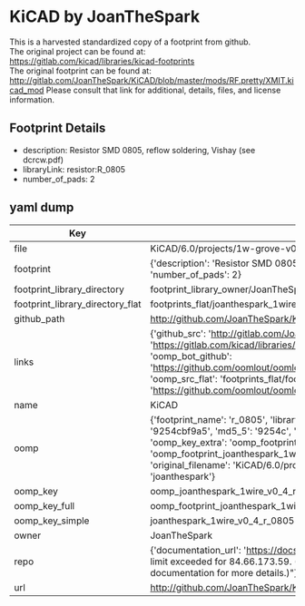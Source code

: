 # KiCAD by JoanTheSpark  
This is a harvested standardized copy of a footprint from github.  
The original project can be found at:  
https://gitlab.com/kicad/libraries/kicad-footprints  
The original footprint can be found at:
http://gitlab.com/JoanTheSpark/KiCAD/blob/master/mods/RF.pretty/XMIT.kicad_mod
Please consult that link for additional, details, files, and license information.  
## Footprint Details
* description: Resistor SMD 0805, reflow soldering, Vishay (see dcrcw.pdf)  
* libraryLink: resistor:R_0805  
* number_of_pads: 2  
## yaml dump  
| Key | Value |  
| --- | --- |  
| file | KiCAD/6.0/projects/1w-grove-v0.1/1wire-v0.4.pretty/R_0805.kicad_mod |  
| footprint | {'description': 'Resistor SMD 0805, reflow soldering, Vishay (see dcrcw.pdf)', 'libraryLink': 'resistor:R_0805', 'number_of_pads': 2} |  
| footprint_library_directory | footprint_library_owner/JoanTheSpark_KiCAD |  
| footprint_library_directory_flat | footprints_flat/joanthespark_1wire_v0_4_r_0805/working |  
| github_path | http://github.com/JoanTheSpark/KiCAD/blob/master/6.0/projects/1w-grove-v0.1/1wire-v0.4.pretty/R_0805.kicad_mod |  
| links | {'github_src': 'http://gitlab.com/JoanTheSpark/KiCAD/blob/master/mods/RF.pretty/XMIT.kicad_mod', 'github_src_repo': 'https://gitlab.com/kicad/libraries/kicad-footprints', 'oomp_bot': 'footprints/joanthespark_1wire_v0_4_r_0805/working', 'oomp_bot_github': 'https://github.com/oomlout/oomlout_oomp_footprint_bot/tree/main/footprints/joanthespark_1wire_v0_4_r_0805/working', 'oomp_src_flat': 'footprints_flat/footprints_flat/joanthespark_1wire_v0_4_r_0805/working', 'oomp_src_flat_github': 'https://github.com/oomlout/oomlout_oomp_footprint_src/tree/main/footprints_flat/joanthespark_1wire_v0_4_r_0805/working'} |  
| name | KiCAD |  
| oomp | {'footprint_name': 'r_0805', 'library_name': '1wire_v0_4', 'md5': '9254cbf9a5287bf9171b8bd280ff3ab4', 'md5_10': '9254cbf9a5', 'md5_5': '9254c', 'md5_6': '9254cb', 'oomp_key': 'oomp_joanthespark_1wire_v0_4_r_0805', 'oomp_key_extra': 'oomp_footprint_joanthespark_1wire_v0_4_r_0805', 'oomp_key_full': 'oomp_footprint_joanthespark_1wire_v0_4_r_0805_9254cb', 'oomp_key_simple': 'joanthespark_1wire_v0_4_r_0805', 'original_filename': 'KiCAD/6.0/projects/1w-grove-v0.1/1wire-v0.4.pretty/R_0805.kicad_mod', 'owner_name': 'joanthespark'} |  
| oomp_key | oomp_joanthespark_1wire_v0_4_r_0805 |  
| oomp_key_full | oomp_footprint_joanthespark_1wire_v0_4_r_0805 |  
| oomp_key_simple | joanthespark_1wire_v0_4_r_0805 |  
| owner | JoanTheSpark |  
| repo | {'documentation_url': 'https://docs.github.com/rest/overview/resources-in-the-rest-api#rate-limiting', 'message': "API rate limit exceeded for 84.66.173.59. (But here's the good news: Authenticated requests get a higher rate limit. Check out the documentation for more details.)"} |  
| url | http://github.com/JoanTheSpark/KiCAD |  

